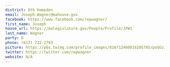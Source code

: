```yaml
---
district: 8th Hampden
email: Joseph.Wagner@mahouse.gov
facebook: https://www.facebook.com/repwagner/
first_name: Joseph
house_url: https://malegislature.gov/People/Profile/JFW1
last_name: Wagner
party: D
phone: (617) 722-2783
picture: https://pbs.twimg.com/profile_images/816712460816285705/poGGzJAM_400x400.jpg
twitter: https://twitter.com/repwagner
website: N/A
---
```

